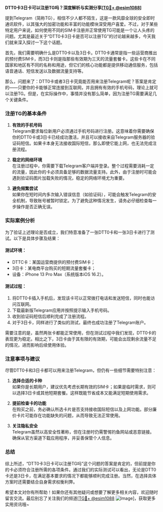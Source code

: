 **DTT0卡3日卡可以注册TG吗？深度解析与实测分享[[TG💪+ @esim1088](https://t.me/s/esim1088)]**

提到Telegram（简称TG），相信不少人都不陌生，这是一款风靡全球的安全即时通讯软件，以其强大的加密功能和丰富的功能模块深受用户喜爱。不过，对于某些特定用户来说，如何使用不同的SIM卡注册并正常使用TG可能是一个让人头疼的问题。尤其是最近关于“DTT0卡3日卡是否可以注册TG”的讨论越来越多，今天我们就来深入探讨一下这个话题。

首先，我们需要明确什么是DTT0卡以及3日卡。DTT0卡通常是指一些运营商推出的预付费SIM卡，而3日卡则是指那些有效期为三天的流量套餐卡。这些卡在不同国家和地区有不同的名称和用途，但它们的核心功能都是提供移动通信服务，包括语音通话、短信发送以及数据流量支持等。

那么，问题来了：DTT0卡或者3日卡究竟能否用来注册Telegram呢？答案是肯定的——只要你的卡能够正常连接到互联网，并且拥有有效的手机号码，理论上就可以注册TG。但是，在实际操作中，事情并没有那么简单，因为注册TG需要满足几个关键条件。

### 注册TG的基本条件

1. **有效的手机号码**  
   Telegram要求每位新用户必须通过手机号码进行注册。这意味着你需要确保你的DTT0卡或3日卡已经成功激活，并且可以接收来自Telegram服务器的验证码短信。如果卡本身无法接收国际短信，那么即使它能上网，也无法完成注册流程。

2. **稳定的网络环境**  
   在注册过程中，你需要下载Telegram客户端并登录。整个过程需要消耗一定的流量，因此你的卡必须具备足够的数据流量支持。此外，由于注册时可能会遇到验证码图片加载失败的情况，稳定的网络环境尤为重要。

3. **避免频繁尝试**  
   如果你在短时间内多次输入错误信息（如验证码），可能会触发Telegram的安全机制，导致账号被暂时锁定。为了避免这种情况发生，请务必仔细检查每一步操作是否正确无误。

### 实际案例分析

为了验证上述理论是否成立，我们特意准备了一张DTT0卡和一张3日卡进行了测试。以下是具体步骤及结果：

#### 测试环境：
- DTTC卡：某国运营商提供的预付费SIM卡；
- 3日卡：某电商平台购买的短期流量套餐卡；
- 设备：iPhone 13 Pro Max（系统版本iOS 16.2）。

#### 测试过程：
1. 将DTT0卡插入手机后，发现该卡可以正常拨打电话和发送短信，同时也能访问互联网。
2. 下载最新版Telegram应用并按照提示输入手机号码。
3. 收到验证码短信后顺利完成了注册流程。
4. 对于3日卡，同样进行了类似的测试，最终也成功注册了Telegram账户。

需要注意的是，虽然两张卡都能正常使用，但在测试过程中我们发现，DTT0卡的表现更为稳定。相比之下，3日卡由于其有限的有效期，可能会出现剩余流量不足的情况，进而影响后续使用体验。

### 注意事项与建议

尽管DTT0卡和3日卡都可以用来注册Telegram，但仍有一些细节需要特别注意：

1. **选择合适的卡种**  
   如果你是长期用户，建议优先考虑长期有效的SIM卡；如果是临时需求，则可以选择3日卡或其他短期套餐。这样既能节省成本又能满足短期使用需求。

2. **提前检查卡的功能**  
   在购买之前，务必确认所选卡片是否支持接收国际短信以及上网功能。部分廉价卡片可能存在功能缺失的问题，从而导致无法正常使用。

3. **关注隐私安全**  
   Telegram虽然以高安全性著称，但在注册时仍需警惕钓鱼网站或恶意链接。确保从官方渠道下载应用程序，并妥善保管个人信息。

### 总结

综上所述，“DTT0卡3日卡可以注册TG吗”这个问题的答案是肯定的，但前提是你的卡必须符合注册所需的各项条件。通过我们的实际测试可以看出，无论是DTT0卡还是3日卡，在满足基本要求的情况下都能够顺利完成注册。当然，在选择具体方案时还需要结合自身需求权衡利弊。

希望本文对你有所帮助！如果你还有其他疑问或想要了解更多相关内容，欢迎随时留言交流。最后别忘了关注我们的频道[[TG💪+ @esim1088](https://t.me/s/esim1088) ![Image](https://i.postimg.cc/4NQfJmqS/Snipaste-2025-05-13-00-14-12.png)]，获取更多实用资讯哦~